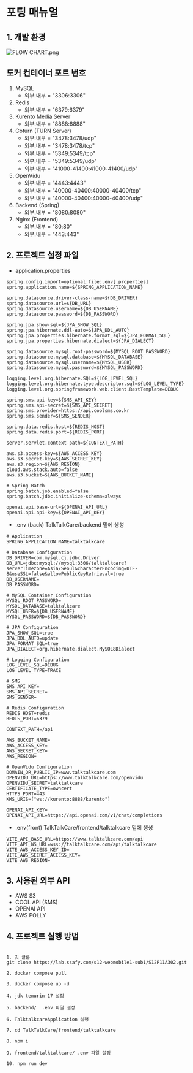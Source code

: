 # 포팅 매뉴얼

## 1. 개발 환경

![FLOW CHART.png](FLOW_CHART.png)

## 도커 컨테이너 포트 번호

1. MySQL
    - 외부:내부 = "3306:3306"
2. Redis
    - 외부:내부 = "6379:6379"
3. Kurento Media Server
    - 외부:내부 = "8888:8888"
4. Coturn (TURN Server)
    - 외부:내부 = "3478:3478/udp"
    - 외부:내부 = "3478:3478/tcp"
    - 외부:내부 = "5349:5349/tcp"
    - 외부:내부 = "5349:5349/udp"
    - 외부:내부 = "41000-41400:41000-41400/udp"
5. OpenVidu
    - 외부:내부 = "4443:4443"
    - 외부:내부 = "40000-40400:40000-40400/tcp"
    - 외부:내부 = "40000-40400:40000-40400/udp"
6. Backend (Spring)
    - 외부:내부 = "8080:8080"
7. Nginx (Frontend)
    - 외부:내부 = "80:80"
    - 외부:내부 = "443:443"

## 2. 프로젝트 설정 파일

- application.properties

```
spring.config.import=optional:file:.env[.properties]
spring.application.name=${SPRING_APPLICATION_NAME}

spring.datasource.driver-class-name=${DB_DRIVER}
spring.datasource.url=${DB_URL}
spring.datasource.username=${DB_USERNAME}
spring.datasource.password=${DB_PASSWORD}

spring.jpa.show-sql=${JPA_SHOW_SQL}
spring.jpa.hibernate.ddl-auto=${JPA_DDL_AUTO}
spring.jpa.properties.hibernate.format_sql=${JPA_FORMAT_SQL}
spring.jpa.properties.hibernate.dialect=${JPA_DIALECT}

spring.datasource.mysql.root-password=${MYSQL_ROOT_PASSWORD}
spring.datasource.mysql.database=${MYSQL_DATABASE}
spring.datasource.mysql.username=${MYSQL_USER}
spring.datasource.mysql.password=${MYSQL_PASSWORD}

logging.level.org.hibernate.SQL=${LOG_LEVEL_SQL}
logging.level.org.hibernate.type.descriptor.sql=${LOG_LEVEL_TYPE}
logging.level.org.springframework.web.client.RestTemplate=DEBUG

spring.sms.api-key=${SMS_API_KEY}
spring.sms.api-secret=${SMS_API_SECRET}
spring.sms.provider=https://api.coolsms.co.kr
spring.sms.sender=${SMS_SENDER}

spring.data.redis.host=${REDIS_HOST}
spring.data.redis.port=${REDIS_PORT}

server.servlet.context-path=${CONTEXT_PATH}

aws.s3.access-key=${AWS_ACCESS_KEY}
aws.s3.secret-key=${AWS_SECRET_KEY}
aws.s3.region=${AWS_REGION}
cloud.aws.stack.auto=false
aws.s3.bucket=${AWS_BUCKET_NAME}

# Spring Batch
spring.batch.job.enabled=false
spring.batch.jdbc.initialize-schema=always

openai.api.base-url=${OPENAI_API_URL}
openai.api.api-key=${OPENAI_API_KEY}

```

- .env (back) TalkTalkCare/backend 밑에 생성

```
# Application
SPRING_APPLICATION_NAME=talktalkcare

# Database Configuration
DB_DRIVER=com.mysql.cj.jdbc.Driver
DB_URL=jdbc:mysql://mysql:3306/talktalkcare?serverTimezone=Asia/Seoul&characterEncoding=UTF-8&useSSL=false&allowPublicKeyRetrieval=true
DB_USERNAME=
DB_PASSWORD=

# MySQL Container Configuration
MYSQL_ROOT_PASSWORD=
MYSQL_DATABASE=talktalkcare
MYSQL_USER=${DB_USERNAME}
MYSQL_PASSWORD=${DB_PASSWORD}

# JPA Configuration
JPA_SHOW_SQL=true
JPA_DDL_AUTO=update
JPA_FORMAT_SQL=true
JPA_DIALECT=org.hibernate.dialect.MySQL8Dialect

# Logging Configuration
LOG_LEVEL_SQL=DEBUG
LOG_LEVEL_TYPE=TRACE

# SMS
SMS_API_KEY=
SMS_API_SECRET=
SMS_SENDER=

# Redis Configuration
REDIS_HOST=redis
REDIS_PORT=6379

CONTEXT_PATH=/api

AWS_BUCKET_NAME=
AWS_ACCESS_KEY=
AWS_SECRET_KEY=
AWS_REGION=

# OpenVidu Configuration
DOMAIN_OR_PUBLIC_IP=www.talktalkcare.com
OPENVIDU_URL=https://www.talktalkcare.com/openvidu
OPENVIDU_SECRET=talktalkcare
CERTIFICATE_TYPE=owncert
HTTPS_PORT=443
KMS_URIS=["ws://kurento:8888/kurento"]

OPENAI_API_KEY=
OPENAI_API_URL=https://api.openai.com/v1/chat/completions

```

- .env(front) TalkTalkCare/frontend/talktalkcare 밑에 생성

```
VITE_API_BASE_URL=https://www.talktalkcare.com/api
VITE_API_WS_URL=wss://talktalkcare.com/api/talktalkcare
VITE_AWS_ACCESS_KEY_ID=
VITE_AWS_SECRET_ACCESS_KEY=
VITE_AWS_REGION=
```

## 3. 사용된 외부 API

- AWS S3
- COOL API (SMS)
- OPENAI API
- AWS POLLY

## 4. 프로젝트 실행 방법

```

1. 깃 클론
git clone https://lab.ssafy.com/s12-webmobile1-sub1/S12P11A302.git

2. docker compose pull

3. docker compose up -d

4. jdk temurin-17 설정

5. backend/  .env 파일 설정

6. TalktalkcareApplication 실행

7. cd TalkTalkCare/frontend/talktalkcare 

8. npm i

9. frontend/talktalkcare/ .env 파일 설정

10. npm run dev
```
